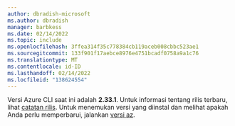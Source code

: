 ```yaml
---
author: dbradish-microsoft
ms.author: dbradish
manager: barbkess
ms.date: 02/14/2022
ms.topic: include
ms.openlocfilehash: 3ffea314f35c778384cb119aceb008cbbc523ae1
ms.sourcegitcommit: 133f901f17aebce8976e4751bcadf0758a9a1c76
ms.translationtype: MT
ms.contentlocale: id-ID
ms.lasthandoff: 02/14/2022
ms.locfileid: "138624554"
---
```

Versi Azure CLI saat ini adalah __2.33.1__. Untuk informasi tentang rilis terbaru, lihat [catatan rilis](../release-notes-azure-cli.md). Untuk menemukan versi yang diinstal dan melihat apakah Anda perlu memperbarui, jalankan [versi az](/cli/azure/reference-index#az_version).
